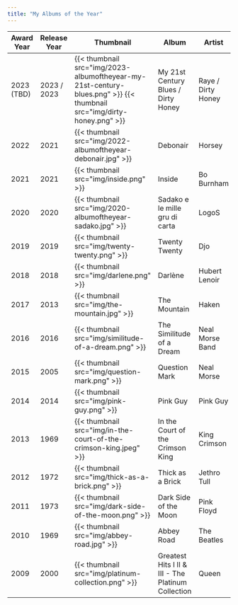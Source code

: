 ```yaml
---
title: "My Albums of the Year"
---
```


<!--
| YYYY | {{ /* < thumbnail src="img/" */>}} | album | artist | genre |
-->
| Award Year | Release Year | Thumbnail | Album | Artist | Genre |
| ---- | ---- |--------- | ----- | ------ | ----- |
| 2023 (TBD) | 2023 / 2023 | {{< thumbnail src="img/2023-albumoftheyear-my-21st-century-blues.png" >}} {{< thumbnail src="img/dirty-honey.png" >}}| My 21st Century Blues / Dirty Honey | Raye / Dirty Honey| House, pop, blues, dancehall, trip hop / Hard rock, blues rock |
| 2022 | 2021 | {{< thumbnail src="img/2022-albumoftheyear-debonair.jpg" >}} | Debonair | Horsey | Eclectic Progressive Rock |
| 2021 | 2021 | {{< thumbnail src="img/inside.png" >}} | Inside | Bo Burnham | Comedy |
| 2020 | 2020 | {{< thumbnail src="img/2020-albumoftheyear-sadako.jpg" >}} | Sadako e le mille gru di carta | LogoS | Rock progresivo italiano |
| 2019 | 2019 | {{< thumbnail src="img/twenty-twenty.png" >}} | Twenty Twenty | Djo | Neo-psychedelic |
| 2018 | 2018 | {{< thumbnail src="img/darlene.png" >}} | Darlène | Hubert Lenoir | Pop Rock |
| 2017 | 2013 | {{< thumbnail src="img/the-mountain.jpg" >}} | The Mountain | Haken | Heavy Progressive Rock |
| 2016 | 2016 | {{< thumbnail src="img/similitude-of-a-dream.png" >}} | The Similitude of a Dream | Neal Morse Band | Symphonic Progressive Rock |
| 2015 | 2005 | {{< thumbnail src="img/question-mark.png" >}} | Question Mark | Neal Morse | Symphonic Progressive Rock |
| 2014 | 2014 | {{< thumbnail src="img/pink-guy.png" >}} | Pink Guy | Pink Guy | Rap / Comedy / Novelty |
| 2013 | 1969 | {{< thumbnail src="img/in-the-court-of-the-crimson-king.jpeg" >}} | In the Court of the Crimson King | King Crimson | Eclectic Progressive Rock |
| 2012 | 1972 | {{< thumbnail src="img/thick-as-a-brick.png" >}} | Thick as a Brick | Jethro Tull | Progressive Folk |
| 2011 | 1973 | {{< thumbnail src="img/dark-side-of-the-moon.png" >}} | Dark Side of the Moon | Pink Floyd | Psychedelic Space Rock |
| 2010 | 1969 | {{< thumbnail src="img/abbey-road.jpg" >}} | Abbey Road | The Beatles | Proto-progressive Rock |
| 2009 | 2000 | {{< thumbnail src="img/platinum-collection.png" >}} | Greatest Hits I II & III - The Platinum Collection | Queen | Pop Rock |

